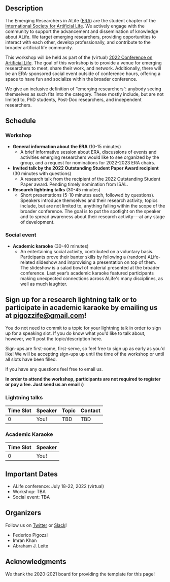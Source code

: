 ## Description

The Emerging Researchers in ALife ([ERA](https://alife.org/emerging-researchers-in-alife/)) are the student chapter of the [International Society for Artificial Life](https://alife.org/). We actively engage with the community to support the advancement and dissemination of knowledge about ALife. We target emerging researchers, providing opportunities to interact with each other, develop professionally, and contribute to the broader artificial life community. 

This workshop will be held as part of the (virtual) [2022 Conference on Artificial Life](http://2022.alife.org/).
The goal of this workshop is to provide a venue for emerging researchers to meet, share their work, and network.
Additionally, there will be an ERA-sponsored social event outside of conference hours, offering a space to have fun and socialize within the broader conference.

We give an inclusive definition of “emerging researchers”: anybody seeing themselves as such fits into the category. These mostly include, but are not limited to, PhD students, Post-Doc researchers, and independent researchers.

## Schedule

### Workshop

- **General information about the ERA** (10-15 minutes)
  - A brief informative session about ERA, discussions of events and activities emerging researchers would like to see organized by the group, and a request for nominations for 2022-2023 ERA chairs.
- **Invited talk by the 2022 Outstanding Student Paper Award recipient** (30 minutes with questions)
  - A research talk from the recipient of the 2022 Outstanding Student Paper award. Pending timely nomination from ISAL.
- **Research lightning talks** (30-45 minutes)
  - Short presentations (5-10 minutes each, followed by questions). Speakers introduce themselves and their research activity; topics include, but are not limited to, anything falling within the scope of the broader conference. The goal is to put the spotlight on the speaker and to spread awareness about their research activity---at any stage of development.

### Social event

- **Academic karaoke** (30-40 minutes)
  - An entertaining social activity, contributed on a voluntary basis. Participants prove their banter skills by following a (random) ALife-related slideshow and improvising a presentation on top of them. The slideshow is a salad bowl of material presented at the broader conference. Last year’s academic karaoke featured participants making unexpected connections across ALife's many disciplines, as well as much laughter.

## Sign up for a research lightning talk or to participate in academic karaoke by emailing us at pigozzife@gmail.com!

You do not need to commit to a topic for your lightning talk in order to sign up for a speaking slot.
If you do know what you'd like to talk about, however, we'll post the topic/description here.

Sign-ups are first-come, first-serve, so feel free to sign up as early as you'd like!
We will be accepting sign-ups up until the time of the workshop or until all slots have been filled.

If you have any questions feel free to email us.

**In order to attend the workshop, participants are not required to register or pay a fee. Just send us an email :)**

### Lightning talks

| Time Slot | Speaker | Topic | Contact |
|---|---|---|---|
| 0 | You! | TBD | TBD |

### Academic Karaoke

| Time Slot | Speaker |
|---|---|
| 0 | You! |

## Important Dates

- ALife conference: July 18-22, 2022 (virtual)
- Workshop: TBA
- Social event: TBA

## Organizers

Follow us on [Twitter](https://twitter.com/ISALstudents) or [Slack](https://isalstudents.slack.com/ssb/redirect)!

- Federico Pigozzi
- Imran Khan
- Abraham J. Leite

## Acknowledgments

We thank the 2020-2021 board for providing the template for this page!
